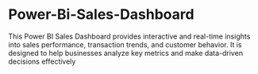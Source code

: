# Power-Bi-Sales-Dashboard
This Power BI Sales Dashboard provides interactive and real-time insights into sales performance, transaction trends, and customer behavior. It is designed to help businesses analyze key metrics and make data-driven decisions effectively
